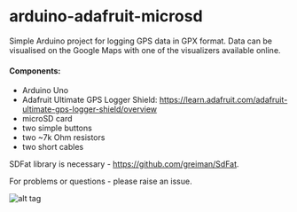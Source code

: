 # arduino-adafruit-microsd

Simple Arduino project for logging GPS data in GPX format. Data can be visualised on the Google Maps with one of the visualizers available online.

#### Components:
- Arduino Uno
- Adafruit Ultimate GPS Logger Shield: https://learn.adafruit.com/adafruit-ultimate-gps-logger-shield/overview
- microSD card
- two simple buttons
- two ~7k Ohm resistors
- two short cables

SDFat library is necessary - https://github.com/greiman/SdFat.

For problems or questions - please raise an issue.

![alt tag](https://raw.githubusercontent.com/whitefox920/arduino-adafruit-microsd/master/assembled.jpg)

